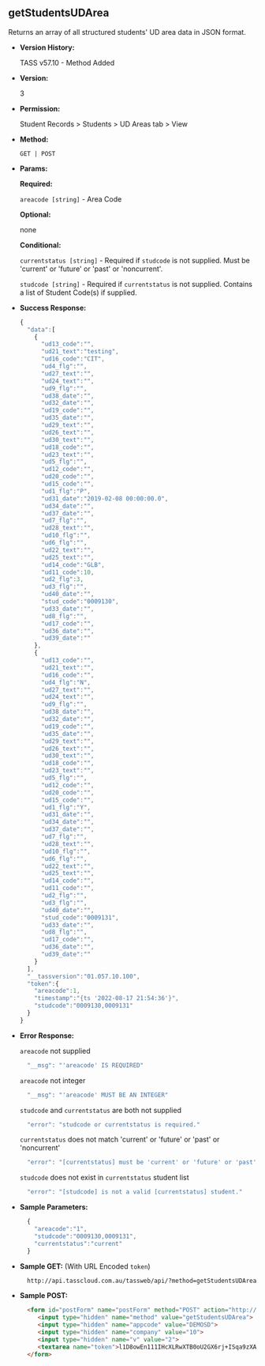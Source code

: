 **getStudentsUDArea**
----
  Returns an array of all structured students' UD area data in JSON format.
  
* **Version History:**

  TASS v57.10 - Method Added

* **Version:**

  3

* **Permission:**

  Student Records > Students > UD Areas tab > View

* **Method:**

  `GET | POST`
  
* **Params:**

  **Required:**

  `areacode [string]` - Area Code
  
  **Optional:**

  none
 
  **Conditional:**

  `currentstatus [string]` - Required if `studcode` is not supplied. Must be 'current' or 'future' or 'past' or 'noncurrent'.

  `studcode [string]` - Required if `currentstatus` is not supplied. Contains a list of Student Code(s) if supplied.

* **Success Response:**

    ```javascript
    {
      "data":[
        {
          "ud13_code":"",
          "ud21_text":"testing",
          "ud16_code":"CIT",
          "ud4_flg":"",
          "ud27_text":"",
          "ud24_text":"",
          "ud9_flg":"",
          "ud38_date":"",
          "ud32_date":"",
          "ud19_code":"",
          "ud35_date":"",
          "ud29_text":"",
          "ud26_text":"",
          "ud30_text":"",
          "ud18_code":"",
          "ud23_text":"",
          "ud5_flg":"",
          "ud12_code":"",
          "ud20_code":"",
          "ud15_code":"",
          "ud1_flg":"P",
          "ud31_date":"2019-02-08 00:00:00.0",
          "ud34_date":"",
          "ud37_date":"",
          "ud7_flg":"",
          "ud28_text":"",
          "ud10_flg":"",
          "ud6_flg":"",
          "ud22_text":"",
          "ud25_text":"",
          "ud14_code":"GLB",
          "ud11_code":10,
          "ud2_flg":3,
          "ud3_flg":"",
          "ud40_date":"",
          "stud_code":"0009130",
          "ud33_date":"",
          "ud8_flg":"",
          "ud17_code":"",
          "ud36_date":"",
          "ud39_date":""
        },
        {
          "ud13_code":"",
          "ud21_text":"",
          "ud16_code":"",
          "ud4_flg":"N",
          "ud27_text":"",
          "ud24_text":"",
          "ud9_flg":"",
          "ud38_date":"",
          "ud32_date":"",
          "ud19_code":"",
          "ud35_date":"",
          "ud29_text":"",
          "ud26_text":"",
          "ud30_text":"",
          "ud18_code":"",
          "ud23_text":"",
          "ud5_flg":"",
          "ud12_code":"",
          "ud20_code":"",
          "ud15_code":"",
          "ud1_flg":"Y",
          "ud31_date":"",
          "ud34_date":"",
          "ud37_date":"",
          "ud7_flg":"",
          "ud28_text":"",
          "ud10_flg":"",
          "ud6_flg":"",
          "ud22_text":"",
          "ud25_text":"",
          "ud14_code":"",
          "ud11_code":"",
          "ud2_flg":"",
          "ud3_flg":"",
          "ud40_date":"",
          "stud_code":"0009131",
          "ud33_date":"",
          "ud8_flg":"",
          "ud17_code":"",
          "ud36_date":"",
          "ud39_date":""
        }
      ],
      "__tassversion":"01.057.10.100",
      "token":{
        "areacode":1,
        "timestamp":"{ts '2022-08-17 21:54:36'}",
        "studcode":"0009130,0009131"
      }
    }
    ```
 
* **Error Response:**

    `areacode` not supplied
    ```javascript
      "__msg": "'areacode' IS REQUIRED"
    ```

    `areacode` not integer
    ```javascript
      "__msg": "'areacode' MUST BE AN INTEGER"
    ```

    `studcode` and `currentstatus` are both not supplied
    ```javascript
      "error": "studcode or currentstatus is required."
    ```

    `currentstatus` does not match 'current' or 'future' or 'past' or 'noncurrent'
    ```javascript
      "error": "[currentstatus] must be 'current' or 'future' or 'past' or 'noncurrent'."
    ```

    `studcode` does not exist in `currentstatus` student list
    ```javascript
      "error": "[studcode] is not a valid [currentstatus] student."
    ```
    
* **Sample Parameters:**

  ```javascript
    {
      "areacode":"1",
      "studcode":"0009130,0009131",
      "currentstatus":"current"
    }
  ```

* **Sample GET:** (With URL Encoded `token`)

  ```HTML
    http://api.tasscloud.com.au/tassweb/api/?method=getStudentsUDArea&appcode=DEMOSD&company=10&v=2&token=l1D8owEn111IHcXLRwXTB0oU2GX6rj%2BISqa9zXA8We3J3mwgjW5pdUvFK3%2FIZ4mJ4bMyfKTmEoup%2B3tTE9GeLQ%3D%3D
  ```
  
* **Sample POST:**

  ```HTML
    <form id="postForm" name="postForm" method="POST" action="http://api.tasscloud.com.au/tassweb/api/">
       <input type="hidden" name="method" value="getStudentsUDArea">
       <input type="hidden" name="appcode" value="DEMOSD">
       <input type="hidden" name="company" value="10">
       <input type="hidden" name="v" value="2">
       <textarea name="token">l1D8owEn111IHcXLRwXTB0oU2GX6rj+ISqa9zXA8We3J3mwgjW5pdUvFK3/IZ4mJ4bMyfKTmEoup+3tTE9GeLQ==</textarea>
    </form>
  ```
